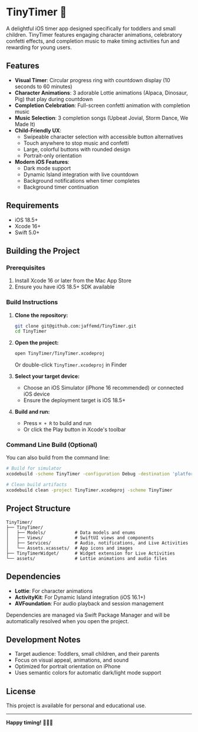 # TinyTimer 🎉

A delightful iOS timer app designed specifically for toddlers and small children. TinyTimer features engaging character animations, celebratory confetti effects, and completion music to make timing activities fun and rewarding for young users.

## Features

- **Visual Timer**: Circular progress ring with countdown display (10 seconds to 60 minutes)
- **Character Animations**: 3 adorable Lottie animations (Alpaca, Dinosaur, Pig) that play during countdown
- **Completion Celebration**: Full-screen confetti animation with completion music
- **Music Selection**: 3 completion songs (Upbeat Jovial, Storm Dance, We Made It)
- **Child-Friendly UX**: 
  - Swipeable character selection with accessible button alternatives
  - Touch anywhere to stop music and confetti
  - Large, colorful buttons with rounded design
  - Portrait-only orientation
- **Modern iOS Features**:
  - Dark mode support
  - Dynamic Island integration with live countdown
  - Background notifications when timer completes
  - Background timer continuation

## Requirements

- iOS 18.5+
- Xcode 16+
- Swift 5.0+

## Building the Project

### Prerequisites
1. Install Xcode 16 or later from the Mac App Store
2. Ensure you have iOS 18.5+ SDK available

### Build Instructions

1. **Clone the repository:**
   ```bash
   git clone git@github.com:jaffemd/TinyTimer.git
   cd TinyTimer
   ```

2. **Open the project:**
   ```bash
   open TinyTimer/TinyTimer.xcodeproj
   ```
   
   Or double-click `TinyTimer.xcodeproj` in Finder

3. **Select your target device:**
   - Choose an iOS Simulator (iPhone 16 recommended) or connected iOS device
   - Ensure the deployment target is iOS 18.5+

4. **Build and run:**
   - Press `⌘ + R` to build and run
   - Or click the Play button in Xcode's toolbar

### Command Line Build (Optional)

You can also build from the command line:

```bash
# Build for simulator
xcodebuild -scheme TinyTimer -configuration Debug -destination 'platform=iOS Simulator,name=iPhone 16,OS=18.6' build

# Clean build artifacts
xcodebuild clean -project TinyTimer.xcodeproj -scheme TinyTimer
```

## Project Structure

```
TinyTimer/
├── TinyTimer/
│   ├── Models/           # Data models and enums
│   ├── Views/            # SwiftUI views and components
│   ├── Services/         # Audio, notifications, and Live Activities
│   └── Assets.xcassets/  # App icons and images
├── TinyTimerWidget/      # Widget extension for Live Activities
└── assets/               # Lottie animations and audio files
```

## Dependencies

- **Lottie**: For character animations
- **ActivityKit**: For Dynamic Island integration (iOS 16.1+)
- **AVFoundation**: For audio playback and session management

Dependencies are managed via Swift Package Manager and will be automatically resolved when you open the project.

## Development Notes

- Target audience: Toddlers, small children, and their parents
- Focus on visual appeal, animations, and sound
- Optimized for portrait orientation on iPhone
- Uses semantic colors for automatic dark/light mode support

## License

This project is available for personal and educational use.

---

**Happy timing!** 🦕🦙🐷